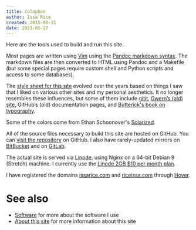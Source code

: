 ```yaml
---
title: Colophon
author: Issa Rice
created: 2015-08-31
date: 2021-05-27
---
```


Here are the tools used to build and run this site.

Most pages are written using [Vim](http://www.vim.org/) using the [Pandoc markdown syntax](http://johnmacfarlane.net/pandoc/README.html#pandocs-markdown).
The markdown files are then converted to HTML using Pandoc and a Makefile
(but some special pages require custom shell and Python scripts and
access to some databases).

The [style sheet for this
site](https://github.com/riceissa/issarice.com/blob/master/static/style.css)
evolved over the years based on things I saw that I liked on various other
sites and my personal aesthetics.  It no longer resembles these influences,
but some of them include
[gitit](https://web.archive.org/web/20150330005917/http://gitit.johnmacfarlane.net:80/),
[Gwern’s (old) site](http://www.gwern.net/About#tools), GitHub’s (old) documentation
pages, and [Butterick's book on typography](http://practicaltypography.com/).

Some of the colors come from Ethan Schoonover's
[Solarized](http://ethanschoonover.com/solarized).

All of the source files necessary to build this site are hosted on GitHub.
You can [visit the repository](https://github.com/riceissa/issarice.com) on GitHub.
I also have rarely-updated mirrors on [BitBucket](https://bitbucket.org/riceissa/issarice.com/)
and on [GitLab](https://gitlab.com/riceissa/issarice.com).

The actual site is served via [Linode](https://www.linode.com/), using Nginx on a 64-bit Debian 9 (Stretch) machine.
I currently use the [Linode 2GB \$10 per month plan](https://www.linode.com/pricing).

I have registered the domains [issarice.com](http://issarice.com) and [riceissa.com](http://riceissa.com) through [Hover](https://www.hover.com/).

# See also

* [Software]() for more about the software I use
* [About this site]() for more information about this site

